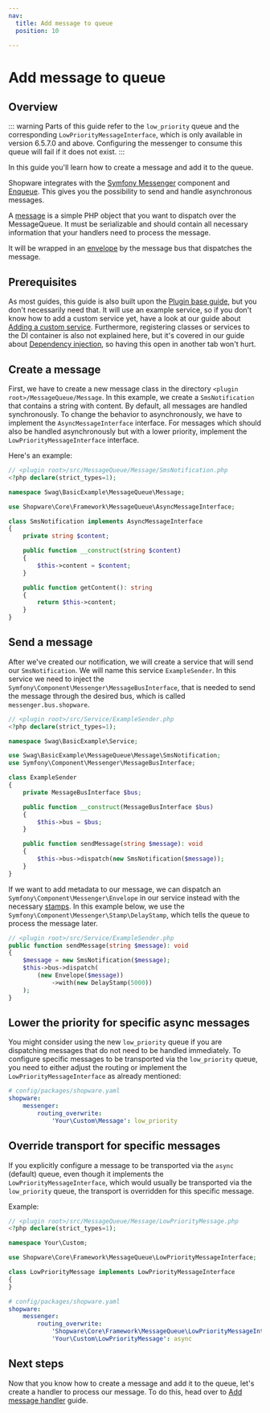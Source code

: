 ```yaml
---
nav:
  title: Add message to queue
  position: 10

---
```


# Add message to queue

## Overview

::: warning
Parts of this guide refer to the `low_priority` queue and the corresponding `LowPriorityMessageInterface`, which is only available in version 6.5.7.0 and above. Configuring the messenger to consume this queue will fail if it does not exist.
:::

In this guide you'll learn how to create a message and add it to the queue.

Shopware integrates with the [Symfony Messenger](https://symfony.com/doc/current/components/messenger.html) component and [Enqueue](https://enqueue.forma-pro.com/). This gives you the possibility to send and handle asynchronous messages.

A [message](https://symfony.com/doc/current/messenger.html#creating-a-message-handler) is a simple PHP object that you want to dispatch over the MessageQueue. It must be serializable and should contain all necessary information that your handlers need to process the message.

It will be wrapped in an [envelope](https://symfony.com/doc/current/components/messenger.html#adding-metadata-to-messages-envelopes) by the message bus that dispatches the message.

## Prerequisites

As most guides, this guide is also built upon the [Plugin base guide](../../plugin-base-guide), but you don't necessarily need that. It will use an example service, so if you don't know how to add a custom service yet, have a look at our guide about [Adding a custom service](../../plugin-fundamentals/add-custom-service). Furthermore, registering classes or services to the DI container is also not explained here, but it's covered in our guide about [Dependency injection](../../plugin-fundamentals/dependency-injection), so having this open in another tab won't hurt.

## Create a message

First, we have to create a new message class in the directory `<plugin root>/MessageQueue/Message`. In this example, we create a `SmsNotification` that contains a string with content. By default, all messages are handled synchronously. To change the behavior to asynchronously, we have to implement the `AsyncMessageInterface` interface. For messages which should also be handled asynchronously but with a lower priority, implement the `LowPriorityMessageInterface` interface.

Here's an example:

```php
// <plugin root>/src/MessageQueue/Message/SmsNotification.php
<?php declare(strict_types=1);

namespace Swag\BasicExample\MessageQueue\Message;

use Shopware\Core\Framework\MessageQueue\AsyncMessageInterface;

class SmsNotification implements AsyncMessageInterface
{
    private string $content;

    public function __construct(string $content)
    {
        $this->content = $content;
    }

    public function getContent(): string
    {
        return $this->content;
    }
}
```

## Send a message

After we've created our notification, we will create a service that will send our `SmsNotification`. We will name this service `ExampleSender`. In this service we need to inject the `Symfony\Component\Messenger\MessageBusInterface`, that is needed to send the message through the desired bus, which is called `messenger.bus.shopware`.

```php
// <plugin root>/src/Service/ExampleSender.php
<?php declare(strict_types=1);

namespace Swag\BasicExample\Service;

use Swag\BasicExample\MessageQueue\Message\SmsNotification;
use Symfony\Component\Messenger\MessageBusInterface;

class ExampleSender
{
    private MessageBusInterface $bus;

    public function __construct(MessageBusInterface $bus)
    {
        $this->bus = $bus;
    }

    public function sendMessage(string $message): void
    {
        $this->bus->dispatch(new SmsNotification($message));
    }
}
```

If we want to add metadata to our message, we can dispatch an `Symfony\Component\Messenger\Envelope` in our service instead with the necessary [stamps](https://symfony.com/doc/current/components/messenger.html#adding-metadata-to-messages-envelopes). In this example below, we use the `Symfony\Component\Messenger\Stamp\DelayStamp`, which tells the queue to process the message later.

```php
// <plugin root>/src/Service/ExampleSender.php
public function sendMessage(string $message): void
{
    $message = new SmsNotification($message);
    $this->bus->dispatch(
        (new Envelope($message))
            ->with(new DelayStamp(5000))
    );
}
```

## Lower the priority for specific async messages

You might consider using the new `low_priority` queue if you are dispatching messages that do not need to be handled immediately. To configure specific messages to be transported via the `low_priority` queue, you need to either adjust the routing or implement the `LowPriorityMessageInterface` as already mentioned:

```yaml
# config/packages/shopware.yaml
shopware:
    messenger:
        routing_overwrite:
            'Your\Custom\Message': low_priority
```

## Override transport for specific messages

If you explicitly configure a message to be transported via the `async` (default) queue, even though it implements the `LowPriorityMessageInterface`, which would usually be transported via the `low_priority` queue, the transport is overridden for this specific message.

Example:
```php
// <plugin root>/src/MessageQueue/Message/LowPriorityMessage.php
<?php declare(strict_types=1);

namespace Your\Custom;

use Shopware\Core\Framework\MessageQueue\LowPriorityMessageInterface;

class LowPriorityMessage implements LowPriorityMessageInterface
{
}
```

```yaml
# config/packages/shopware.yaml
shopware:
    messenger:
        routing_overwrite:
            'Shopware\Core\Framework\MessageQueue\LowPriorityMessageInterface': low_priority
            'Your\Custom\LowPriorityMessage': async
```

## Next steps

Now that you know how to create a message and add it to the queue, let's create a handler to process our message. To do this, head over to [Add message handler](add-message-handler) guide.
